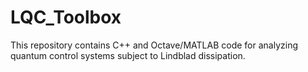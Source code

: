 # LQC_Toolbox
This repository contains C++ and Octave/MATLAB code for analyzing quantum control systems subject to Lindblad dissipation.
